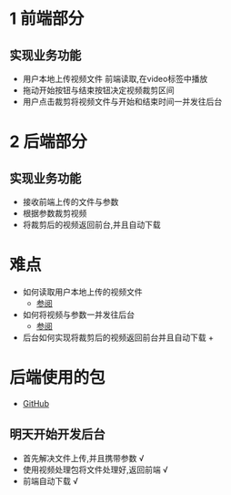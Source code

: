 # 1  前端部分
## 实现业务功能 
- 用户本地上传视频文件 前端读取,在video标签中播放 
- 拖动开始按钮与结束按钮决定视频裁剪区间
- 用户点击裁剪将视频文件与开始和结束时间一并发往后台  

# 2  后端部分
## 实现业务功能
- 接收前端上传的文件与参数 
- 根据参数裁剪视频 
- 将裁剪后的视频返回前台,并且自动下载

# 难点
- 如何读取用户本地上传的视频文件
  + [参阅](http://www.lidppp.xyz/index/index/blogDetail/id/57)
- 如何将视频与参数一并发往后台
  + [参阅](https://blog.csdn.net/qq_15674631/article/details/81095284)
- 后台如何实现将裁剪后的视频返回前台并且自动下载
  + 

# 后端使用的包
 - [GitHub](https://github.com/fluent-ffmpeg/node-fluent-ffmpeg/blob/master/README.md)
 
 ## 明天开始开发后台
  - 首先解决文件上传,并且携带参数 √
  - 使用视频处理包将文件处理好,返回前端 √
  - 前端自动下载 √